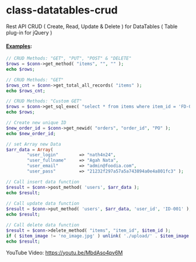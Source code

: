 # class-datatables-crud
Rest API CRUD ( Create, Read, Update &amp; Delete ) for DataTables ( Table plug-in for jQuery )

#### <u>Examples</u>:
```php
// CRUD Methods: "GET", "PUT", "POST" & "DELETE"
$rows = $conn->get_method( "items", "", "" );
echo $rows;

// CRUD Methods: "GET"
$rows_cnt = $conn->get_total_all_records( "items" );
echo $rows_cnt;

// CRUD Methods: "Custom GET"
$rows = $conn->get_sql_exec( "select * from items where item_id = 'FD-001'" );
echo $rows;

// Create new unique ID
$new_order_id = $conn->get_newid( "orders", "order_id", "PO" );
echo $new_order_id;

// set Array new Data
$arr_data = Array(
		"user_login" 		=> "nath4n24",
		"user_fullname" 	=> "Agah Nata",
		"user_email" 		=> "admin@foodia.com",
		"user_pass" 		=> "21232f297a57a5a743894a0e4a801fc3" );

// Call insert data function
$result = $conn->post_method( 'users', $arr_data );
echo $result;
		
// Call update data function
$result = $conn->put_method( 'users', $arr_data, 'user_id', 'ID-001' );
echo $result;

// Call delete data function
$result = $conn->delete_method( "items", "item_id", $item_id );
if ( $item_image != 'no_image.jpg' ) unlink( './upload/' . $item_image );
echo $result;
```
<span style="color:'#c0c0c0'">YouTube Video: https://youtu.be/MbdAso4pv6M</span>

